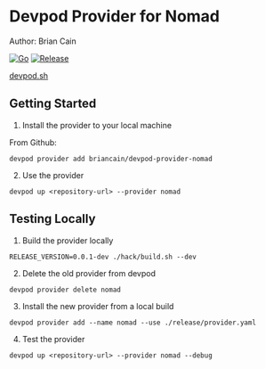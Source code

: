 # Devpod Provider for Nomad

Author: Brian Cain

[![Go](https://github.com/briancain/devpod-provider-nomad/actions/workflows/go.yml/badge.svg)](https://github.com/briancain/devpod-provider-nomad/actions/workflows/go.yml) [![Release](https://github.com/briancain/devpod-provider-nomad/actions/workflows/release.yml/badge.svg)](https://github.com/briancain/devpod-provider-nomad/actions/workflows/release.yml)

[devpod.sh](https://devpod.sh/)

## Getting Started

1. Install the provider to your local machine

From Github:

```shell
devpod provider add briancain/devpod-provider-nomad
```

2. Use the provider

```shell
devpod up <repository-url> --provider nomad
```

## Testing Locally

1. Build the provider locally

```shell
RELEASE_VERSION=0.0.1-dev ./hack/build.sh --dev
```

2. Delete the old provider from devpod

```shell
devpod provider delete nomad
```

3. Install the new provider from a local build

```shell
devpod provider add --name nomad --use ./release/provider.yaml 
```

4. Test the provider

```shell
devpod up <repository-url> --provider nomad --debug 
```

